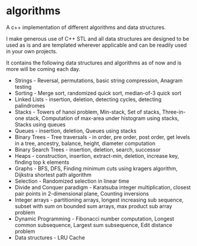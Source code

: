 algorithms
==========

A c++ implementation of different algorithms and data structures.

I make generous use of C++ STL and all data structures are designed to be used as is and are templated wherever applicable 
and can be readily used in your own projects.

It contains the following data structures and algorithms as of now and is more will be coming each day.

* Strings - Reversal, permutations, basic string compression, Anagram testing
* Sorting - Merge sort, randomized quick sort, median-of-3 quick sort
* Linked Lists - insertion, deletion, detecting cycles, detecting palindromes
* Stacks - Towers of hanoi problem, Min-stack, Set of stacks, Three-in-one stack, Computation of max-area under histogram using stacks, Stacks using queues
* Queues - insertion, deletion, Queues using stacks
* Binary Trees - Tree traversals - in order, pre order, post order, get levels in a tree, ancestry, balance, height, diameter computation
* Binary Search Trees - insertion, deletion, search, successor
* Heaps - construction, insertion, extract-min, deletion, increase key, finding top k elements
* Graphs - BFS, DFS, Finding minimum cuts using kragers algorithm, Dijkstra shortest path algorithm
* Selection - Randomized selection in linear time
* Divide and Conquer paradigm - Karatsuba integer multiplication, closest pair points in 2-dimensional plane, Counting inversions
* Integer arrays - partitioning arrays, longest increasing sub sequence, subset with sum on bounded sum arrays, max product sub array problem
* Dynamic Programming - Fibonacci number computation, Longest common subsequence, Largest sum subsequence, Edit distance problem
* Data structures - LRU Cache
